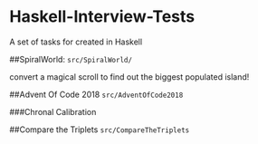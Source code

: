 # Haskell-Interview-Tests

A set of tasks for created in Haskell


##SpiralWorld:
`src/SpiralWorld/`

convert a magical scroll to find out the biggest populated island!


##Advent Of Code 2018
`src/AdventOfCode2018`

###Chronal Calibration


##Compare the Triplets
`src/CompareTheTriplets`
